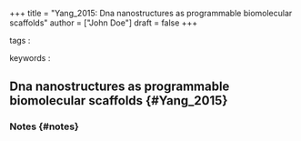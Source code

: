 +++
title = "Yang_2015: Dna nanostructures as programmable biomolecular scaffolds"
author = ["John Doe"]
draft = false
+++

tags
:


keywords
:


## Dna nanostructures as programmable biomolecular scaffolds {#Yang_2015}


### Notes {#notes}
